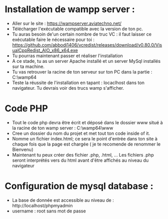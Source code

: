 # Installation de wampp server : 

- Aller sur le site : https://wampserver.aviatechno.net/ 
- Télécharger l'exécutable compatible avec la version de ton pc.
- Tu auras besoin de'un certain nombre de truc VC : il faut laisser ce exécutable faire le nécessaire pour toi : https://github.com/abbodi1406/vcredist/releases/download/v0.80.0/VisualCppRedist_AIO_x86_x64.exe 
- Tu pourras maintenant passer et réaliser l'installation 
- A ce stade, tu as un server Apache installé et un server MySql installés sur ta machine. 
- Tu vas retrouver la racine de ton serveur sur ton PC dans la partie : C:\wamp64
- Teste la réussite de l'installation en tapant : locaclhost dans ton navigateur. Tu devrais voir des trucs wamp s'afficher.

# Code PHP 
- Tout le code php devra être écrit et déposé dans le dossier www situé à la racine de ton wamp server : C:\wamp64\www
- Cree un dossier du nom du projet et met tout ton code inside of it. 
- Nomme un fichier index.html; ce sera le point d'entrée dans ton site à chaque fois que la page est chargée ( je te recomende de renommer le Bienvenu)
- Maintenant tu peux créer des fichier .php, .html, ... Les fichiers .php seront interprétés vers du html avant d'être affichés au niveau du navigateur

# Configuration de mysql database : 
- La base de donnée est accessible au niveau de : http://localhost/phpmyadmin
- username : root sans mot de passe